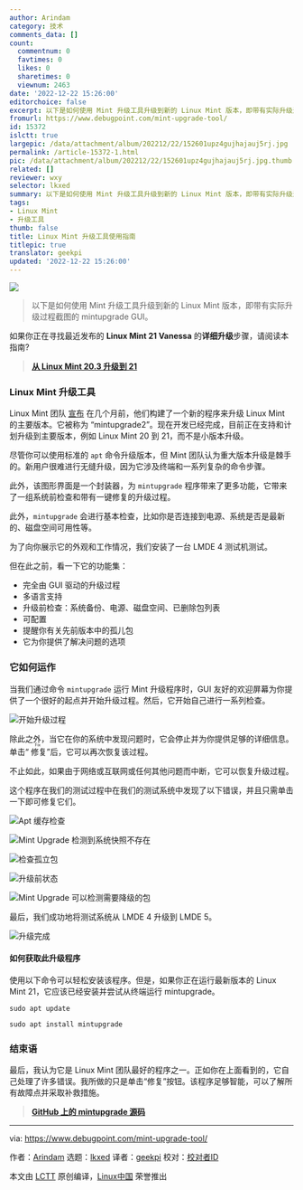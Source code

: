 ```yaml
---
author: Arindam
category: 技术
comments_data: []
count:
  commentnum: 0
  favtimes: 0
  likes: 0
  sharetimes: 0
  viewnum: 2463
date: '2022-12-22 15:26:00'
editorchoice: false
excerpt: 以下是如何使用 Mint 升级工具升级到新的 Linux Mint 版本，即带有实际升级过程截图的 mintupgrade GUI。
fromurl: https://www.debugpoint.com/mint-upgrade-tool/
id: 15372
islctt: true
largepic: /data/attachment/album/202212/22/152601upz4gujhajauj5rj.jpg
permalink: /article-15372-1.html
pic: /data/attachment/album/202212/22/152601upz4gujhajauj5rj.jpg.thumb.jpg
related: []
reviewer: wxy
selector: lkxed
summary: 以下是如何使用 Mint 升级工具升级到新的 Linux Mint 版本，即带有实际升级过程截图的 mintupgrade GUI。
tags:
- Linux Mint
- 升级工具
thumb: false
title: Linux Mint 升级工具使用指南
titlepic: true
translator: geekpi
updated: '2022-12-22 15:26:00'
---
```


![](/data/attachment/album/202212/22/152601upz4gujhajauj5rj.jpg)



> 
> 以下是如何使用 Mint 升级工具升级到新的 Linux Mint 版本，即带有实际升级过程截图的 mintupgrade GUI。
> 
> 
> 


如果你正在寻找最近发布的 **Linux Mint 21 Vanessa** 的**详细升级**步骤，请阅读本指南?



> 
> **[从 Linux Mint 20.3 升级到 21](https://www.debugpoint.com/upgrade-linux-mint-21-from-20-3/)**
> 
> 
> 


### Linux Mint 升级工具


Linux Mint 团队 [宣布](https://www.debugpoint.com/2022/04/linux-mint-21-announcement/) 在几个月前，他们构建了一个新的程序来升级 Linux Mint 的主要版本。它被称为 “mintupgrade2”。现在开发已经完成，目前正在支持和计划升级到主要版本，例如 Linux Mint 20 到 21，而不是小版本升级。


尽管你可以使用标准的 `apt` 命令升级版本，但 Mint 团队认为重大版本升级是棘手的。新用户很难进行无缝升级，因为它涉及终端和一系列复杂的命令步骤。


此外，该图形界面是一个封装器，为 `mintupgrade` 程序带来了更多功能，它带来了一组系统前检查和带有一键修复的升级过程。


此外，`mintupgrade` 会进行基本检查，比如你是否连接到电源、系统是否是最新的、磁盘空间可用性等。


为了向你展示它的外观和工作情况，我们安装了一台 LMDE 4 测试机测试。


但在此之前，看一下它的功能集：


* 完全由 GUI 驱动的升级过程
* 多语言支持
* 升级前检查：系统备份、电源、磁盘空间、已删除包列表
* 可配置
* 提醒你有关先前版本中的孤儿包
* 它为你提供了解决问题的选项


### 它如何运作


当我们通过命令 `mintupgrade` 运行 Mint 升级程序时，GUI 友好的欢迎屏幕为你提供了一个很好的起点并开始升级过程。然后，它开始自己进行一系列检查。


![开始升级过程](/data/attachment/album/202212/22/152739szuhz403qn0anehj.jpg)


除此之外，当它在你的系统中发现问题时，它会停止并为你提供足够的详细信息。单击“<ruby> 修复 <rt>  Fix </rt></ruby>”后，它可以再次恢复该过程。


不止如此，如果由于网络或互联网或任何其他问题而中断，它可以恢复升级过程。


这个程序在我们的测试过程中在我们的测试系统中发现了以下错误，并且只需单击一下即可修复它们。


![Apt 缓存检查](/data/attachment/album/202212/22/152747kj56j59m0vrohh0v.jpg)


![Mint Upgrade 检测到系统快照不存在](/data/attachment/album/202212/22/152754p2w7zmjelfbzfbeh.jpg)


![检查孤立包](/data/attachment/album/202212/22/152801k4e5bgvx3tuxl5kx.jpg)


![升级前状态](/data/attachment/album/202212/22/152809hjjwwaiw2ymia5sm.jpg)


![Mint Upgrade 可以检测需要降级的包](/data/attachment/album/202212/22/152815h33i3l0b27mf6sq9.jpg)


最后，我们成功地将测试系统从 LMDE 4 升级到 LMDE 5。


![升级完成](/data/attachment/album/202212/22/152821ffh4cyo6bozgu0h0.jpg)


#### 如何获取此升级程序


使用以下命令可以轻松安装该程序。但是，如果你正在运行最新版本的 Linux Mint 21，它应该已经安装并尝试从终端运行 mintupgrade。



```
sudo apt update

```


```
sudo apt install mintupgrade

```

### 结束语


最后，我认为它是 Linux Mint 团队最好的程序之一。正如你在上面看到的，它自己处理了许多错误。我所做的只是单击“修复”按钮。该程序足够智能，可以了解所有故障点并采取补救措施。



> 
> **[GitHub 上的 mintupgrade 源码](https://github.com/linuxmint/mintupgrade)**
> 
> 
> 




---


via: <https://www.debugpoint.com/mint-upgrade-tool/>


作者：[Arindam](https://www.debugpoint.com/author/admin1/) 选题：[lkxed](https://github.com/lkxed) 译者：[geekpi](https://github.com/geekpi) 校对：[校对者ID](https://github.com/%E6%A0%A1%E5%AF%B9%E8%80%85ID)


本文由 [LCTT](https://github.com/LCTT/TranslateProject) 原创编译，[Linux中国](https://linux.cn/) 荣誉推出